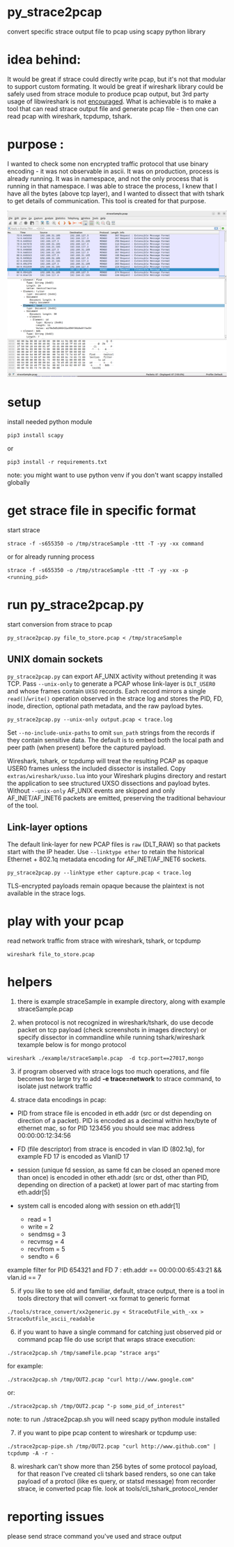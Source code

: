 # py_strace2pcap
convert specific strace output file to pcap using scapy python library

# idea behind:
It would be great if strace could directly write pcap, but it's not that modular to support custom formating.
It would be great if wireshark library could be safely used from strace module to produce pcap output, 
but 3rd party usage of libwireshark is not [encouraged](https://stackoverflow.com/questions/10308127/using-libwireshark-to-get-wireshark-functionality-programmatically).
What is achievable is to make a tool that can read strace output file and generate pcap file - then one can read pcap with wireshark, tcpdump, tshark.

# purpose :
I wanted to check some non encrypted traffic protocol that use binary encoding - it was not observable in ascii. 
It was on production, process is already running. It was in namespace, and not the only process that is running in that namespace.
I was able to strace the process, I knew that I have all the bytes (above tcp layer), and I wanted
to dissect that with tshark to get details of communication. This tool is created for that purpose. 

![example wireshark](https://github.com/comboshreddies/py-strace2pcap/blob/main/images/mongo_find.png?raw=true)


# setup
install needed python module
```console
pip3 install scapy
```
or
```console
pip3 install -r requirements.txt
```

note: you might want to use python venv if you don't want scappy installed globally

# get strace file in specific format
start strace
```console
strace -f -s655350 -o /tmp/straceSample -ttt -T -yy -xx command
```
or for already running process
``` console
strace -f -s655350 -o /tmp/straceSample -ttt -T -yy -xx -p <running_pid>
```

# run py\_strace2pcap.py
start conversion from strace to pcap
```console
py_strace2pcap.py file_to_store.pcap < /tmp/straceSample
```

## UNIX domain sockets

`py_strace2pcap.py` can export AF\_UNIX activity without pretending it was TCP.
Pass `--unix-only` to generate a PCAP whose link-layer is `DLT_USER0` and whose
frames contain `UXSO` records. Each record mirrors a single `read()`/`write()`
operation observed in the strace log and stores the PID, FD, inode, direction,
optional path metadata, and the raw payload bytes.

```console
py_strace2pcap.py --unix-only output.pcap < trace.log
```

Set `--no-include-unix-paths` to omit `sun_path` strings from the records if
they contain sensitive data. The default is to embed both the local path and
peer path (when present) before the captured payload.

Wireshark, tshark, or tcpdump will treat the resulting PCAP as opaque USER0
frames unless the included dissector is installed. Copy
`extras/wireshark/uxso.lua` into your Wireshark plugins directory and restart
the application to see structured UXSO dissections and payload bytes. Without
`--unix-only` AF\_UNIX events are skipped and only AF\_INET/AF\_INET6 packets are
emitted, preserving the traditional behaviour of the tool.

## Link-layer options

The default link-layer for new PCAP files is `raw` (DLT\_RAW) so that packets
start with the IP header. Use `--linktype ether` to retain the historical
Ethernet + 802.1q metadata encoding for AF\_INET/AF\_INET6 sockets.

```console
py_strace2pcap.py --linktype ether capture.pcap < trace.log
```

TLS-encrypted payloads remain opaque because the plaintext is not available in
the strace logs.

# play with your pcap
read network traffic from strace with wireshark, tshark, or tcpdump
```console
wireshark file_to_store.pcap
```

# helpers
1) there is example straceSample in example directory, along with example straceSample.pcap

2) when protocol is not recognized in wireshark/tshark, do use decode packet on tcp payload (check screenshots in images directory)
or specify dissector in commandline while running tshark/wireshark
texample below is for mongo protocol
```console
wireshark ./example/straceSample.pcap  -d tcp.port==27017,mongo 
```
3) if program observed with strace logs too much operations, and file becomes too large 
try to add **-e trace=network** to strace command, to isolate just network traffic

4) strace data encodings in pcap:

* PID from strace file is encoded in eth.addr (src or dst depending on direction of a packet). PID is encoded as a decimal within hex/byte of ethernet mac, so for PID 123456 you should see mac address 00:00:00:12:34:56

* FD (file descriptor) from strace is encoded in vlan ID (802.1q), for example FD 17 is encoded as VlanID 17

* session (unique fd session, as same fd can be closed an opened more than once) is encoded in other eth.addr (src or dst, other than PID, depending on direction of a packet) at lower part of mac starting from eth.addr[5]

* system call is encoded along with session on eth.addr[1]
   * read = 1
   * write = 2
   * sendmsg = 3
   * recvmsg = 4
   * recvfrom = 5
   * sendto = 6

example filter for PID 654321 and FD 7 : eth.addr == 00:00:00:65:43:21 && vlan.id == 7

5) if you like to see old and familiar, default, strace output, there is a tool in tools directory that will convert -xx format to generic format
``` console
./tools/strace_convert/xx2generic.py < StraceOutFile_with_-xx > StraceOutFile_ascii_readable
```

6) if you want to have a single command for catching just observed pid or command pcap file do use script that wraps strace execution:
``` console
./strace2pcap.sh /tmp/sameFile.pcap "strace args"
```
for example:
``` console
./strace2pcap.sh /tmp/OUT2.pcap "curl http://www.google.com"
```
or:
``` console
./strace2pcap.sh /tmp/OUT2.pcap "-p some_pid_of_interest"
```
note: to run ./strace2pcap.sh you will need scapy python module installed

7) if you want to pipe pcap content to wireshark or tcpdump use:
``` console
./strace2pcap-pipe.sh /tmp/OUT2.pcap "curl http://www.github.com" | tcpdump -A -r -
```

8) wireshark can't show more than 256 bytes of some protocol payload, for that reason I've created cli tshark based renders, so one can take payload of a protocl (like es query, or statsd message) from recorder strace, ie converted pcap file. look at tools/cli_tshark_protocol_render

# reporting issues
please send strace command you've used and strace output

